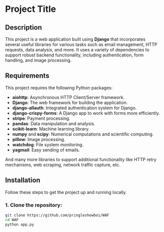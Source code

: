 # Project Title

## Description

This project is a web application built using **Django** that incorporates several useful libraries for various tasks such as email management, HTTP requests, data analysis, and more. It uses a variety of dependencies to support robust backend functionality, including authentication, form handling, and image processing.

## Requirements

This project requires the following Python packages:

- **aiohttp**: Asynchronous HTTP Client/Server framework.
- **Django**: The web framework for building the application.
- **django-allauth**: Integrated authentication system for Django.
- **django-crispy-forms**: A Django app to work with forms more efficiently.
- **stripe**: Payment processing.
- **pandas**: Data manipulation and analysis.
- **scikit-learn**: Machine learning library.
- **numpy** and **scipy**: Numerical computations and scientific computing.
- **pillow**: Image processing.
- **watchdog**: File system monitoring.
- **yagmail**: Easy sending of emails.

And many more libraries to support additional functionality like HTTP retry mechanisms, web scraping, network traffic capture, etc.

## Installation

Follow these steps to get the project up and running locally.

### 1. Clone the repository:
```bash
git clone https://github.com/pringleshowboi/WAF
cd WAF
python app.py
